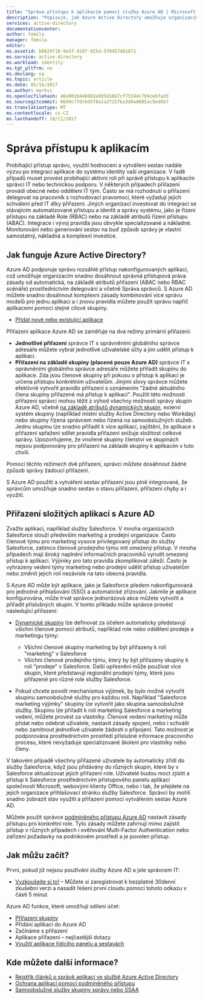 ```yaml
---
title: "Správa přístupu k aplikacím pomocí služby Azure AD | Microsoft Docs"
description: "Popisuje, jak Azure Active Directory umožňuje organizacím umožňuje určit aplikace, ke kterým má každý uživatel přístup."
services: active-directory
documentationcenter: 
author: femila
manager: femila
editor: 
ms.assetid: b0829f18-9e57-4107-925d-5f0457d81671
ms.service: active-directory
ms.workload: identity
ms.tgt_pltfrm: na
ms.devlang: na
ms.topic: article
ms.date: 05/16/2017
ms.author: markvi
ms.openlocfilehash: 46e001b440802e0d5d16b7cf75344c7b9ce6fad3
ms.sourcegitcommit: 6699c77dcbd5f8a1a2f21fba3d0a0005ac9ed6b7
ms.translationtype: MT
ms.contentlocale: cs-CZ
ms.lasthandoff: 10/11/2017
---
```

# <a name="managing-access-to-apps"></a>Správa přístupu k aplikacím
Probíhající přístup správu, využití hodnocení a vytváření sestav nadále výzvu po integraci aplikace do systému identity vaší organizace. V řadě případů muset provést probíhající aktivní roli při správě přístupu k aplikacím správci IT nebo technickou podporu. V některých případech přiřazení provádí obecné nebo oddělení IT tým. Často se má rozhodnutí o přiřazení delegovat na pracovník s rozhodovací pravomocí, které vyžadují jejich schválení před IT díky přiřazení.  Jiných organizací investovat do integraci se stávajícím automatizované přístupu a identit a správy systému, jako je řízení přístupu na základě Role (RBAC) nebo na základě atributů řízení přístupu (ABAC). Integrace i vývoj pravidla jsou obvykle specializované a nákladné. Monitorování nebo generování sestav na buď způsob správy je vlastní samostatný, nákladná a komplexní investice.

## <a name="how-does-azure-active-directory-help"></a>Jak funguje Azure Active Directory?
 Azure AD podporuje správu rozsáhlé přístup nakonfigurovaných aplikací, což umožňuje organizacím snadno dosáhnout správná přístupová práva zásady od automatická, na základě atributů přiřazení (ABAC nebo RBAC scénáře) prostřednictvím delegování a včetně Správa správců. S Azure AD můžete snadno dosáhnout komplexní zásady kombinování více správu modelů pro jednu aplikaci a i znovu pravidla můžete použít správu napříč aplikacemi pomocí stejné cílové skupiny.

* [Přidat nové nebo existující aplikace](active-directory-sso-integrate-saas-apps.md)

 Přiřazení aplikace Azure AD se zaměřuje na dva režimy primární přiřazení:

* **Jednotlivé přiřazení** správce IT s oprávněními globálního správce adresáře můžete vybrat jednotlivé uživatelské účty a jim udělit přístup k aplikaci.
* **Přiřazení na základě skupiny (placené pouze Azure AD)** správce IT s oprávněními globálního správce adresáře můžete přiřadit skupinu do aplikace. Zda jsou členové skupiny při pokusu o přístup k aplikaci je určena přístupu konkrétním uživatelům. Jinými slovy správce můžete efektivně vytvořit pravidlo přiřazení s oznámením "žádné aktuálního člena skupiny přiřazené má přístup k aplikaci". Použití této možnosti přiřazení správci mohou těžit z výhod všechny možnosti správy skupin Azure AD, včetně [na základě atributů dynamických skupin](active-directory-accessmanagement-manage-groups.md), externí systém skupiny (například místní služby Active Directory nebo Workday) nebo skupiny řízená správcem nebo řízená na samoobslužných služeb. Jednu skupinu lze snadno přiřadit k více aplikací, zajištění, že aplikace s přiřazení spřažení sdílet pravidla přiřazení snižuje složitost celkové správy. Upozorňujeme, že vnořené skupiny členství ve skupinách nejsou podporovány pro přiřazení na základě skupiny k aplikacím v tuto chvíli.

Pomocí těchto režimech dvě přiřazení, správci můžete dosáhnout žádné způsob správy žádoucí přiřazení.

S Azure AD použití a vytváření sestav přiřazení jsou plně integrované, že správcům umožňuje snadno sestav o stavu přiřazení, přiřazení chyby a i využití.

## <a name="complex-application-assignment-with-azure-ad"></a>Přiřazení složitých aplikací s Azure AD
Zvažte aplikaci, například služby Salesforce. V mnoha organizacích Salesforce slouží především marketing a prodejní organizace. Často členové týmu pro marketing vysoce privilegovaný přístup do služby Salesforce, zatímco členové prodejního týmu mít omezený přístup. V mnoha případech mají široký naplnění informačních pracovníků vynutit omezený přístup k aplikaci. Výjimky pro tato pravidla zkomplikovat záleží. Často je vyhrazeny vedení týmy marketing nebo prodejní udělit přístup uživatelům nebo změnit jejich rolí nezávisle na tato obecná pravidla.

S Azure AD může být aplikace, jako je Salesforce předem nakonfigurovaná pro jednotné přihlašování (SSO) a automatické zřizování. Jakmile je aplikace konfigurována, může trvat správce jednorázová akce můžete vytvořit a přiřadit příslušných skupin. V tomto příkladu může správce provést následující přiřazení:

* [Dynamické skupiny](active-directory-accessmanagement-manage-groups.md) lze definovat za účelem automaticky představují všichni členové pomocí atributů, například role nebo oddělení prodeje a marketingu týmy:
  
  * Všichni členové skupiny marketing by být přiřazeny k roli "marketing" v Salesforce
  * Všichni členové prodejního týmu, který by být přiřazeny skupiny k roli "prodeje" v Salesforce. Další upřesnění může používat více skupin, které představují regionální prodejní týmy, které jsou přiřazené pro různé role služby Salesforce.
* Pokud chcete povolit mechanismus výjimek, by bylo možné vytvořit skupinu samoobslužné služby pro každou roli. Například "Salesforce marketing výjimky" skupiny lze vytvořit jako skupina samoobslužné služby. Skupinu lze přiřadit k roli marketing Salesforce a marketing vedení, můžete provést za vlastníky. Členové vedení marketing může přidat nebo odebrat uživatele, nastavit zásady spojení, nebo i schválit nebo zamítnout jednotlivé uživatele žádosti o připojení. Tato možnost je podporována prostřednictvím prostředí příslušné informace pracovního procesu, které nevyžaduje specializované školení pro vlastníky nebo členy.

V takovém případě všechny přiřazené uživatele by automaticky zřídí do služby Salesforce, když jsou přidávány do různých skupin, které by v Salesforce aktualizovat jejich přiřazení role. Uživatelé budou moct zjistit a přístup k Salesforce prostřednictvím přístupového panelu aplikací společnosti Microsoft, webovými klienty Office, nebo i tak, že přejdete na jejich organizace přihlašovací stránku služby Salesforce. Správci by mohli snadno zobrazit stav využití a přiřazení pomocí vytvářením sestav Azure AD.

Můžete použít správce [podmíněného přístupu Azure AD](active-directory-conditional-access.md) nastavit zásady přístupu pro konkrétní role. Tyto zásady můžete zahrnují mimo zajistit přístup v různých případech i ověřování Multi-Factor Authentication nebo zařízení požadavky na podnikovém prostředí a je povolen přístup.

## <a name="how-can-i-get-started"></a>Jak můžu začít?
První, pokud již nejsou používání služby Azure AD a jste správcem IT:

* [Vyzkoušejte si to!](https://azure.microsoft.com/trial/get-started-active-directory/) – Můžete si zaregistrovat k bezplatné 30denní zkušební verzi a nasadit řešení první cloudu pomocí tohoto odkazu v části 5 minut.

Azure AD funkce, které umožňují sdílení účet:

* [Přiřazení skupiny](active-directory-accessmanagement-self-service-group-management.md)
* Přidání aplikací do Azure AD
* Začínáme s přiřazení
* Aplikace přiřazení – nejčastější dotazy
* [Využití aplikace řídicího panelu a sestavách](active-directory-passwords-get-insights.md)

## <a name="where-can-i-learn-more"></a>Kde můžete další informace?
* [Rejstřík článků o správě aplikací ve službě Azure Active Directory](active-directory-apps-index.md)
* [Ochrana aplikací pomocí podmíněného přístupu](active-directory-conditional-access.md)
* [Samoobslužné služby skupiny správy nebo SSAA](active-directory-accessmanagement-self-service-group-management.md)

